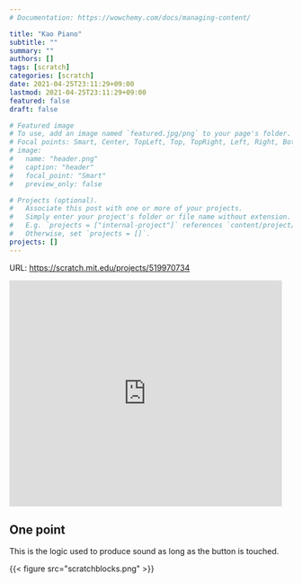```yaml
---
# Documentation: https://wowchemy.com/docs/managing-content/

title: "Kao Piano"
subtitle: ""
summary: ""
authors: []
tags: [scratch]
categories: [scratch]
date: 2021-04-25T23:11:29+09:00
lastmod: 2021-04-25T23:11:29+09:00
featured: false
draft: false

# Featured image
# To use, add an image named `featured.jpg/png` to your page's folder.
# Focal points: Smart, Center, TopLeft, Top, TopRight, Left, Right, BottomLeft, Bottom, BottomRight.
# image:
#   name: "header.png"
#   caption: "header"
#   focal_point: "Smart"
#   preview_only: false

# Projects (optional).
#   Associate this post with one or more of your projects.
#   Simply enter your project's folder or file name without extension.
#   E.g. `projects = ["internal-project"]` references `content/project/deep-learning/index.md`.
#   Otherwise, set `projects = []`.
projects: []
---
```

URL: https://scratch.mit.edu/projects/519970734
<iframe src="https://scratch.mit.edu/projects/519970734/embed" allowtransparency="true" width="485" height="402" frameborder="0" scrolling="no" allowfullscreen></iframe>

## One point

This is the logic used to produce sound as long as the button is touched.

{{< figure src="scratchblocks.png" >}}
